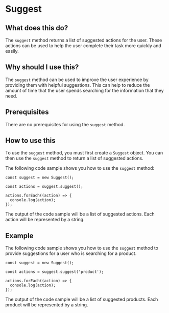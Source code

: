 
  
   # **Suggest**

## What does this do?

The `suggest` method returns a list of suggested actions for the user. These actions can be used to help the user complete their task more quickly and easily.

## Why should I use this?

The `suggest` method can be used to improve the user experience by providing them with helpful suggestions. This can help to reduce the amount of time that the user spends searching for the information that they need.

## Prerequisites

There are no prerequisites for using the `suggest` method.

## How to use this

To use the `suggest` method, you must first create a `Suggest` object. You can then use the `suggest` method to return a list of suggested actions.

The following code sample shows you how to use the `suggest` method:

```
const suggest = new Suggest();

const actions = suggest.suggest();

actions.forEach((action) => {
  console.log(action);
});
```

The output of the code sample will be a list of suggested actions. Each action will be represented by a string.

## Example

The following code sample shows you how to use the `suggest` method to provide suggestions for a user who is searching for a product.

```
const suggest = new Suggest();

const actions = suggest.suggest('product');

actions.forEach((action) => {
  console.log(action);
});
```

The output of the code sample will be a list of suggested products. Each product will be represented by a string.
  
  